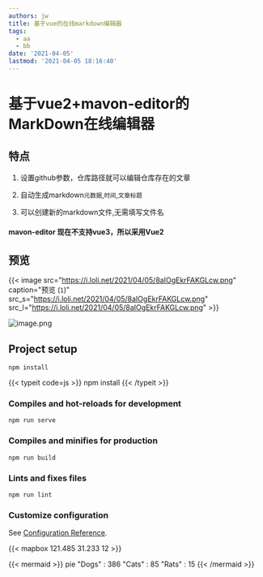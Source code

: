 ```yaml
---
authors: jw
title: 基于vue的在线markdown编辑器
tags:
  - aa
  - bb
date: '2021-04-05'
lastmod: '2021-04-05 18:16:40'
---
```

# 基于vue2+mavon-editor的MarkDown在线编辑器

## 特点

1. 设置github参数，仓库路径就可以编辑仓库存在的文章

2. 自动生成markdown`元数据`,`时间`,`文章标题`

3. 可以创建新的markdown文件,无需填写文件名

#### mavon-editor 现在不支持vue3，所以采用Vue2


## 预览

{{< image src="https://i.loli.net/2021/04/05/8aIOgEkrFAKGLcw.png" caption="预览 (`1`)" src_s="https://i.loli.net/2021/04/05/8aIOgEkrFAKGLcw.png" src_l="https://i.loli.net/2021/04/05/8aIOgEkrFAKGLcw.png" >}}

![image.png](https://i.loli.net/2021/04/05/OospHq5yV1BJjGA.png)


## Project setup
```
npm install
```
{{< typeit code=js >}}
npm install
{{< /typeit >}}

### Compiles and hot-reloads for development
```
npm run serve
```

### Compiles and minifies for production
```
npm run build
```

### Lints and fixes files
```
npm run lint
```

### Customize configuration
See [Configuration Reference](https://cli.vuejs.org/config/).

{{< mapbox 121.485 31.233 12 >}}

{{< mermaid >}}
pie
    "Dogs" : 386
    "Cats" : 85
    "Rats" : 15
{{< /mermaid >}}


